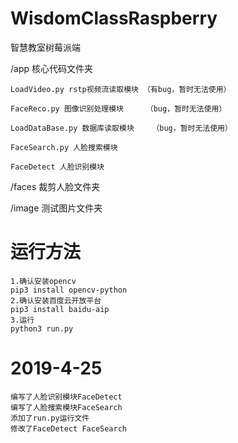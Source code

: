 # WisdomClassRaspberry
智慧教室树莓派端

/app 核心代码文件夹

	LoadVideo.py rstp视频流读取模块 （有bug，暂时无法使用）

	FaceReco.py 图像识别处理模块     （bug，暂时无法使用）

	LoadDataBase.py 数据库读取模块    （bug，暂时无法使用）

	FaceSearch.py 人脸搜索模块

	FaceDetect 人脸识别模块

/faces 裁剪人脸文件夹

/image 测试图片文件夹

# 运行方法

	1.确认安装opencv
	pip3 install opencv-python
	2.确认安装百度云开放平台
	pip3 install baidu-aip
	3.运行
	python3 run.py


# 2019-4-25
	
	编写了人脸识别模块FaceDetect
	编写了人脸搜索模块FaceSearch
	添加了run.py运行文件
	修改了FaceDetect FaceSearch
	


